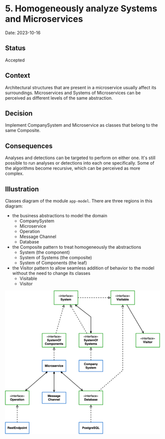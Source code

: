 # 5. Homogeneously analyze Systems and Microservices

Date: 2023-10-16

## Status

Accepted

## Context

Architectural structures that are present in a microservice usually affect its surroundings.
Microservices and Systems of Microservices can be perceived as different levels of the same abstraction.

## Decision

Implement CompanySystem and Microservice as classes that belong to the same Composite.

## Consequences

Analyses and detections can be targeted to perform on either one.
It's still possible to run analyses or detections into each one specifically.
Some of the algorithms become recursive, which can be perceived as more complex.

## Illustration

Classes diagram of the module `app-model`. There are three regions in this diagram:

- the business abstractions to model the domain
  - CompanySystem
  - Microservice
  - Operation
  - Message Channel
  - Database
- the Composite pattern to treat homogeneously the abstractions
  - System (the component)
  - System of Systems (the composite)
  - System of Components (the leaf)
- the Visitor pattern to allow seamless addition of behavior to the model without the need to change its classes
  - Visitable
  - Visitor

![classes diagram of app-model](./../diagrams/usvision-docs-classes_model.png)